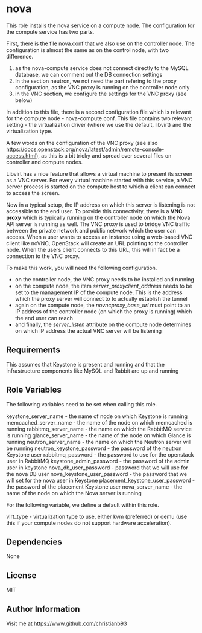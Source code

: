 nova
=========

This role installs the nova service on a compute node. The configuration for the compute service has two parts.

First, there is the file nova.conf that we also use on the controller node. The configuration is almost the same as on the control node, with two difference.

1) as the nova-compute service does not connect directly to the MySQL database, we can comment out the DB connection settings
2) In the section neutron, we not need the part refering to the proxy configuration, as the VNC proxy is running on the controller node only
3) in the VNC section, we configure the settings for the VNC proxy (see below)

In addition to this file, there is a second configuration file which is relevant for the compute node - nova-compute.conf. This file contains two relevant setting - the virtualization driver (where we use the default, libvirt) and the virtualization type.


A few words on the configuration of the VNC proxy (see also https://docs.openstack.org/nova/latest/admin/remote-console-access.html), as this is a bit tricky and spread over several files on controller and compute nodes.

Libvirt has a nice feature that allows a virtual machine to present its screen as a VNC server. For every virtual machine started with this service, a VNC server process is started on the compute host to which a client can connect to access the screen.

Now in a typical setup, the IP address on which this server is listening is not accessible to the end user. To provide this connectivity, there is a **VNC proxy** which is typically running on the controller node on which the Nova API server is running as well. The VNC proxy is used to bridge VNC traffic between the private network and public network which the user can access. When a user wants to access an instance using a web-based VNC client like noVNC, OpenStack will create an URL pointing to the controller node. When the users client connects to this URL, this will in fact be a connection to the VNC proxy.

To make this work, you will need the following configuration.

* on the controller node, the VNC proxy needs to be installed and running
* on the compute node, the item *server_proxyclient_address* needs to be set to the management IP of the compute node. This is the address which the proxy server will connect to to actually establish the tunnel
* again on the compute node, the *novncproxy_base_url* must point to an IP address of the controller node (on which the proxy is running) which the end user can reach
* and finally, the *server_listen* attribute on the compute node determines on which IP address the actual VNC server will be listening

Requirements
------------

This assumes that Keystone is present and running and that the infrastructure components like MySQL and Rabbit are up and running

Role Variables
--------------

The following variables need to be set when calling this role.

keystone_server_name - the name of node on which Keystone is running  
memcached_server_name - the name of the node on which memcached is running
rabbitmq_server_name - the name on which the RabbitMQ service is running
glance_server_name - the name of the node on which Glance is running
neutron_server_name - the name on which the Neutron server will be running
neutron_keystone_password - the password of the neutron Keystone user
rabbitmq_password - the password to use for the openstack user in RabbitMQ
keystone_admin_password - the password of the admin user in keystone
nova_db_user_password - password that we will use for the nova DB user
nova_keystone_user_password - the password that we will set for the nova user in Keystone
placement_keystone_user_password - the password of the placement Keystone user
nova_server_name - the name of the node on which the Nova server is running

For the following variable, we define a default within this role.

virt_type - virtualization type to use, either kvm (preferred) or qemu (use this if your compute nodes do not support hardware acceleration).

Dependencies
------------

None


License
-------

MIT

Author Information
------------------

Visit me at https://www.github.com/christianb93
